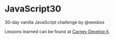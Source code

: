 # JavaScript30
30-day vanilla JavaScript challenge by @wesbos

Lessons learned can be found at [Carney Develop It](https://carneydevelopit.wordpress.com).
